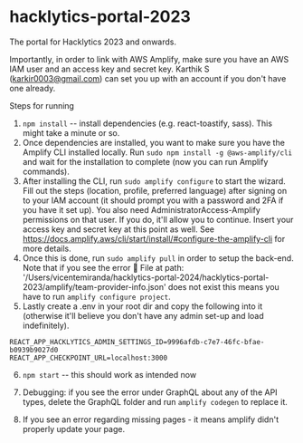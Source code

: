 # hacklytics-portal-2023

The portal for Hacklytics 2023 and onwards.

Importantly, in order to link with AWS Amplify, make sure you have an AWS IAM user and an access key and secret key. Karthik S (karkir0003@gmail.com) can set you up with an account if you don't have one already.

Steps for running

1. `npm install` -- install dependencies (e.g. react-toastify, sass). This might take a minute or so.
2. Once dependencies are installed, you want to make sure you have the Amplify CLI installed locally. Run
   `sudo npm install -g @aws-amplify/cli`
   and wait for the installation to complete (now you can run Amplify commands).
3. After installing the CLI, run `sudo amplify configure` to start the wizard. Fill out the steps (location, profile, preferred language) after signing on to your IAM account (it should prompt you with a password and 2FA if you have it set up). You also need AdministratorAccess-Amplify permissions on that user. If you do, it'll allow you to continue. Insert your access key and secret key at this point as well. See https://docs.amplify.aws/cli/start/install/#configure-the-amplify-cli for more details.
4. Once this is done, run `sudo amplify pull` in order to setup the back-end. Note that if you see the error 🛑 File at path: '/Users/vicentemiranda/hacklytics-portal-2024/hacklytics-portal-2023/amplify/team-provider-info.json' does not exist this means you have to run `amplify configure project`.
5. Lastly create a .env in your root dir and copy the following into it (otherwise it'll believe you don't have any admin set-up and load indefinitely).

```
REACT_APP_HACKLYTICS_ADMIN_SETTINGS_ID=9996afdb-c7e7-46fc-bfae-b0939b9027d0
REACT_APP_CHECKPOINT_URL=localhost:3000
```

6. `npm start` -- this should work as intended now
7. Debugging: if you see the error under GraphQL about any of the API types, delete the GraphQL folder and run `amplify codegen` to replace it.

8. If you see an error regarding missing pages - it means amplify didn't properly update your page.
